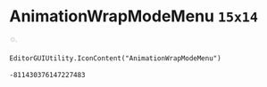 # AnimationWrapModeMenu `15x14`
<img src="/img/AnimationWrapModeMenu.png" width=15 height=14>

``` CSharp
EditorGUIUtility.IconContent("AnimationWrapModeMenu")
```
```
-811430376147227483
```
